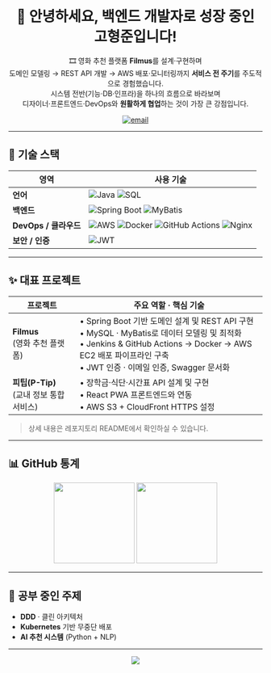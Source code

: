 <div align="center">

# 💫 안녕하세요, 백엔드 개발자로 성장 중인 **고형준**입니다!

🎞️ 영화 추천 플랫폼 **Filmus**를 설계·구현하며  
도메인 모델링 → REST API 개발 → AWS 배포·모니터링까지 **서비스 전 주기**를 주도적으로 경험했습니다.  
시스템 전반(기능·DB·인프라)을 하나의 흐름으로 바라보며  
디자이너·프론트엔드·DevOps와 **원활하게 협업**하는 것이 가장 큰 강점입니다.  

[![email](https://img.shields.io/badge/이메일-문의하기-D14836?style=flat&logo=gmail&logoColor=white)](mailto:taco9590@gmail.com)

</div>

---

## 🔧 기술 스택

| 영역 | 사용 기술 |
|------|-----------|
| **언어** | ![Java](https://img.shields.io/badge/Java-ED8B00?style=flat&logo=openjdk&logoColor=white) ![SQL](https://img.shields.io/badge/SQL-4479A1?style=flat&logo=mysql&logoColor=white) |
| **백엔드** | ![Spring Boot](https://img.shields.io/badge/Spring%20Boot-6DB33F?style=flat&logo=springboot&logoColor=white) ![MyBatis](https://img.shields.io/badge/MyBatis-000000?style=flat) |
| **DevOps / 클라우드** | ![AWS](https://img.shields.io/badge/AWS-FF9900?style=flat&logo=amazonaws&logoColor=white) ![Docker](https://img.shields.io/badge/Docker-2496ED?style=flat&logo=docker&logoColor=white) ![GitHub Actions](https://img.shields.io/badge/GitHub%20Actions-2088FF?style=flat&logo=githubactions&logoColor=white) ![Nginx](https://img.shields.io/badge/Nginx-009639?style=flat&logo=nginx&logoColor=white) |
| **보안 / 인증** | ![JWT](https://img.shields.io/badge/JWT-black?style=flat&logo=jsonwebtokens&logoColor=white) |

---

## ✨ 대표 프로젝트

| 프로젝트 | 주요 역할 · 핵심 기술 |
|----------|----------------------|
| **Filmus**<br>(영화 추천 플랫폼) | • Spring Boot 기반 도메인 설계 및 REST API 구현<br>• MySQL · MyBatis로 데이터 모델링 및 최적화<br>• Jenkins & GitHub Actions → Docker → AWS EC2 배포 파이프라인 구축<br>• JWT 인증 · 이메일 인증, Swagger 문서화 |
| **피팁(P-Tip)**<br>(교내 정보 통합 서비스) | • 장학금·식단·시간표 API 설계 및 구현<br>• React PWA 프론트엔드와 연동<br>• AWS S3 + CloudFront HTTPS 설정 |

> 상세 내용은 레포지토리 README에서 확인하실 수 있습니다.

---

## 📊 GitHub 통계

<p align="center">
  <img src="https://github-readme-stats.vercel.app/api?username=taco-recipe&show_icons=true&hide_border=true" height="160"/>
  <img src="https://streak-stats.demolab.com?user=taco-recipe&hide_border=true" height="160"/>
</p>

---

## 🌱 공부 중인 주제

- **DDD** · 클린 아키텍처  
- **Kubernetes** 기반 무중단 배포  
- **AI 추천 시스템** (Python + NLP)  

---

<div align="center">

[![](https://visitcount.itsvg.in/api?id=taco-recipe&label=VISITS&icon=0&pretty=true)](https://visitcount.itsvg.in)

</div>
